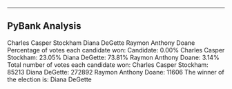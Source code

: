 ---------------
PyBank Analysis
---------------

Charles Casper Stockham
Diana DeGette
Raymon Anthony Doane   
Percentage of votes each candidate won:
Candidate: 0.00%
Charles Casper Stockham: 23.05%
Diana DeGette: 73.81%
Raymon Anthony Doane: 3.14%    
Total number of votes each candidate won:
Charles Casper Stockham: 85213
Diana DeGette: 272892
Raymon Anthony Doane: 11606
The winner of the election is: Diana DeGette